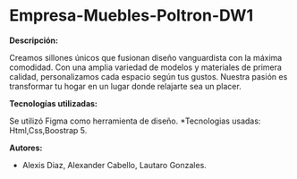 # Empresa-Muebles-Poltron-DW1

**Descripción:**

Creamos sillones únicos que fusionan diseño vanguardista con la máxima comodidad. Con una amplia variedad de modelos y materiales de primera calidad, personalizamos cada espacio según tus gustos. Nuestra pasión es transformar tu hogar en un lugar donde relajarte sea un placer.


**Tecnologías utilizadas:**


Se utilizó Figma como herramienta de diseño.
*Tecnologias usadas: Html,Css,Boostrap 5.


**Autores:**

* Alexis Diaz, Alexander Cabello, Lautaro Gonzales.
